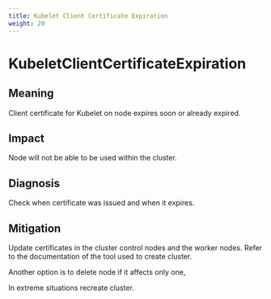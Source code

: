 ```yaml
---
title: Kubelet Client Certificate Expiration
weight: 20
---
```


# KubeletClientCertificateExpiration

## Meaning

Client certificate for Kubelet on node expires soon or already expired.

## Impact

Node will not be able to be used within the cluster.

## Diagnosis

Check when certificate was issued and when it expires.

## Mitigation

Update certificates in the cluster control nodes and the worker nodes.
Refer to the documentation of the tool used to create cluster.

Another option is to delete node if it affects only one,

In extreme situations recreate cluster.
